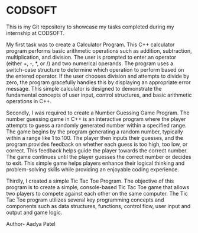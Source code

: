 # CODSOFT
This is my Git repository to showcase my tasks completed during my internship at CODSOFT. 
<br>

My first task was to create a Calculator Program. This C++ calculator program performs basic arithmetic operations such as addition, subtraction, multiplication, and division. The user is prompted to enter an operator (either +, -, *, or /) and two numerical operands. The program uses a switch-case structure to determine which operation to perform based on the entered operator. If the user chooses division and attempts to divide by zero, the program gracefully handles this by displaying an appropriate error message. This simple calculator is designed to demonstrate the fundamental concepts of user input, control structures, and basic arithmetic operations in C++.

Secondly, I was required to create a Number Guessing Game Program. The number guessing game in C++ is an interactive program where the player attempts to guess a randomly generated number within a specified range. The game begins by the program generating a random number, typically within a range like 1 to 100. The player then inputs their guesses, and the program provides feedback on whether each guess is too high, too low, or correct. This feedback helps guide the player towards the correct number. The game continues until the player guesses the correct number or decides to exit. This simple game helps players enhance their logical thinking and problem-solving skills while providing an enjoyable coding experience.

Thirdly, I created a simple Tic Tac Toe Program. The objective of this program is to create a simple, console-based Tic Tac Toe game that allows two players to compete against each other on the same computer. The Tic Tac Toe program utilizes several key programming concepts and components such as data structures, functions, control flow, user input and output and game logic.



Author- Aadya Patel 
